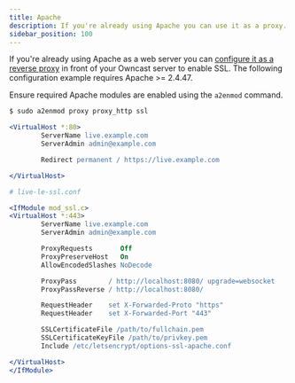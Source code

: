 ```yaml
---
title: Apache
description: If you're already using Apache you can use it as a proxy.
sidebar_position: 100
---
```


If you're already using Apache as a web server you can [configure it as a reverse proxy](https://httpd.apache.org/docs/2.4/howto/reverse_proxy.html) in front of your Owncast server to enable SSL.
The following configuration example requires Apache >= 2.4.47.

Ensure required Apache modules are enabled using the `a2enmod` command.

```bash
$ sudo a2enmod proxy proxy_http ssl
```

```apache
<VirtualHost *:80>
        ServerName live.example.com
        ServerAdmin admin@example.com

        Redirect permanent / https://live.example.com

</VirtualHost>

# live-le-ssl.conf

<IfModule mod_ssl.c>
<VirtualHost *:443>
        ServerName live.example.com
        ServerAdmin admin@example.com

        ProxyRequests       Off
        ProxyPreserveHost   On
        AllowEncodedSlashes NoDecode

        ProxyPass        / http://localhost:8080/ upgrade=websocket
        ProxyPassReverse / http://localhost:8080/

        RequestHeader    set X-Forwarded-Proto "https"
        RequestHeader    set X-Forwarded-Port "443"

        SSLCertificateFile /path/to/fullchain.pem
        SSLCertificateKeyFile /path/to/privkey.pem
        Include /etc/letsencrypt/options-ssl-apache.conf

</VirtualHost>
</IfModule>
```

